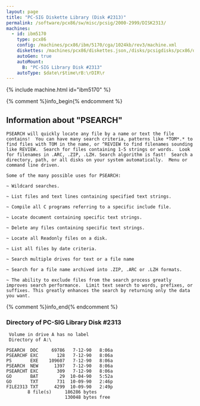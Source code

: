 ```yaml
---
layout: page
title: "PC-SIG Diskette Library (Disk #2313)"
permalink: /software/pcx86/sw/misc/pcsig/2000-2999/DISK2313/
machines:
  - id: ibm5170
    type: pcx86
    config: /machines/pcx86/ibm/5170/cga/1024kb/rev3/machine.xml
    diskettes: /machines/pcx86/diskettes.json,/disks/pcsigdisks/pcx86/diskettes.json
    autoGen: true
    autoMount:
      B: "PC-SIG Library Disk #2313"
    autoType: $date\r$time\rB:\rDIR\r
---
```


{% include machine.html id="ibm5170" %}

{% comment %}info_begin{% endcomment %}

## Information about "PSEARCH"

    PSEARCH will quickly locate any file by a name or text the file
    contains!  You can have many search criteria, patterns like *TOM*.* to
    find files with TOM in the name, or ^REVIEW to find filenames sounding
    like REVIEW.  Search for files containing 1-5 strings or words.  Look
    for filenames in .ARC, .ZIP, .LZH. Search algorithm is fast!  Search a
    directory, path, or all disks on your system automatically.  Menu or
    command line driven.
    
    Some of the many possible uses for PSEARCH:
    
    ~ Wildcard searches.
    
    ~ List files and text lines containing specified text strings.
    
    ~ Compile all C programs referring to a specific include file.
    
    ~ Locate document containing specific text strings.
    
    ~ Delete any files containing specific text strings.
    
    ~ Locate all Readonly files on a disk.
    
    ~ List all files by date criteria.
    
    ~ Search multiple drives for text or a file name
    
    ~ Search for a file name archived into .ZIP, .ARC or .LZH formats.
    
    ~ The ability to exclude files from the search process greatly
    improves search performance.  Limit text search to words, prefixes, or
    suffixes. This greatly enhances the search by returning only the data
    you want.
{% comment %}info_end{% endcomment %}


### Directory of PC-SIG Library Disk #2313

     Volume in drive A has no label
     Directory of A:\

    PSEARCH  DOC     69786   7-12-90   8:06a
    PSEARCHF EXC       128   7-12-90   8:06a
    PS       EXE    109607   7-12-90   8:06a
    PSEARCH  NEW      1397   7-12-90   8:06a
    PSEARCHT EXC       309   7-12-90   8:06a
    GO       BAT        29  10-04-90   5:52a
    GO       TXT       731  10-09-90   2:46p
    FILE2313 TXT      4299  10-09-90   2:49p
            8 file(s)     186286 bytes
                          130048 bytes free
